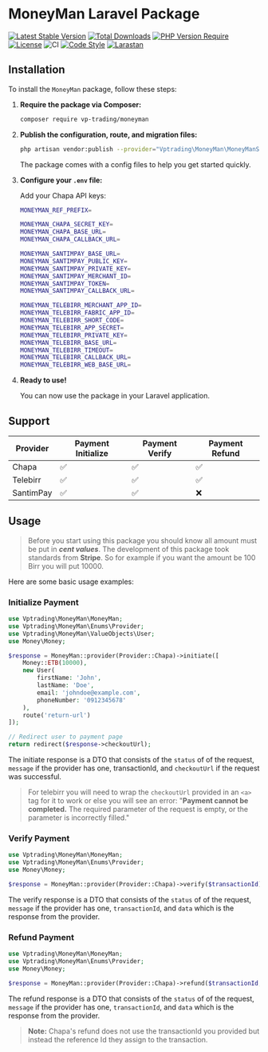 # MoneyMan Laravel Package

[![Latest Stable Version](https://img.shields.io/packagist/v/vp-trading/moneyman)](https://packagist.org/packages/vp-trading/moneyman)
[![Total Downloads](https://img.shields.io/packagist/dt/vp-trading/moneyman)](https://packagist.org/packages/vp-trading/moneyman)
[![PHP Version Require](https://img.shields.io/packagist/php-v/vp-trading/moneyman)](https://packagist.org/packages/vp-trading/moneyman)
[![License](https://img.shields.io/packagist/l/vp-trading/moneyman)](https://packagist.org/packages/vp-trading/moneyman)
![CI](https://img.shields.io/github/actions/workflow/status/vp-trading/moneyman/ci.yaml)
[![Code Style](https://img.shields.io/badge/code_style-Laravel_Pint-orange.svg)](https://github.com/laravel/pint)
[![Larastan](https://img.shields.io/badge/static%20analysis-Larastan-blue)](https://github.com/nunomaduro/larastan)

## Installation

To install the `MoneyMan` package, follow these steps:

1. **Require the package via Composer:**

    ```bash
    composer require vp-trading/moneyman
    ```

2. **Publish the configuration, route, and migration files:**

    ```bash
    php artisan vendor:publish --provider="Vptrading\MoneyMan\MoneyManServiceProvider"
    ```

    The package comes with a config files to help you get started quickly.

3. **Configure your `.env` file:**

    Add your Chapa API keys:

    ```bash
    MONEYMAN_REF_PREFIX=

    MONEYMAN_CHAPA_SECRET_KEY=
    MONEYMAN_CHAPA_BASE_URL=
    MONEYMAN_CHAPA_CALLBACK_URL=

    MONEYMAN_SANTIMPAY_BASE_URL=
    MONEYMAN_SANTIMPAY_PUBLIC_KEY=
    MONEYMAN_SANTIMPAY_PRIVATE_KEY=
    MONEYMAN_SANTIMPAY_MERCHANT_ID=
    MONEYMAN_SANTIMPAY_TOKEN=
    MONEYMAN_SANTIMPAY_CALLBACK_URL=

    MONEYMAN_TELEBIRR_MERCHANT_APP_ID=
    MONEYMAN_TELEBIRR_FABRIC_APP_ID=
    MONEYMAN_TELEBIRR_SHORT_CODE=
    MONEYMAN_TELEBIRR_APP_SECRET=
    MONEYMAN_TELEBIRR_PRIVATE_KEY=
    MONEYMAN_TELEBIRR_BASE_URL=
    MONEYMAN_TELEBIRR_TIMEOUT=
    MONEYMAN_TELEBIRR_CALLBACK_URL=
    MONEYMAN_TELEBIRR_WEB_BASE_URL=
    ```

4. **Ready to use!**

    You can now use the package in your Laravel application.

## Support

| **Provider** | **Payment Initialize** | **Payment Verify** | **Payment Refund** |
| ------------ | ---------------------- | ------------------ | ------------------ |
| Chapa        | ✅                     | ✅                 | ✅                 |
| Telebirr     | ✅                     | ✅                 | ✅                 |
| SantimPay    | ✅                     | ✅                 | ❌                 |

## Usage

> Before you start using this package you should know all amount must be put in **_cent values_**. The development of this package took standards from **Stripe**. So for example if you want the amount be 100 Birr you will put 10000.

Here are some basic usage examples:

### Initialize Payment

```php
use Vptrading\MoneyMan\MoneyMan;
use Vptrading\MoneyMan\Enums\Provider;
use Vptrading\MoneyMan\ValueObjects\User;
use Money\Money;

$response = MoneyMan::provider(Provider::Chapa)->initiate([
    Money::ETB(10000),
    new User(
        firstName: 'John',
        lastName: 'Doe',
        email: 'johndoe@example.com',
        phoneNumber: '0912345678'
    ),
    route('return-url')
]);

// Redirect user to payment page
return redirect($response->checkoutUrl);
```

The initiate response is a DTO that consists of the `status` of of the request, `message` if the provider has one, transactionId, and `checkoutUrl` if the request was successful.

> For telebirr you will need to wrap the `checkoutUrl` provided in an `<a>` tag for it to work or else you will see an error: "**Payment cannot be completed.** The required parameter of the request is empty, or the parameter is incorrectly filled."

### Verify Payment

```php
use Vptrading\MoneyMan\MoneyMan;
use Vptrading\MoneyMan\Enums\Provider;
use Money\Money;

$response = MoneyMan::provider(Provider::Chapa)->verify($transactionId);
```

The verify response is a DTO that consists of the `status` of of the request, `message` if the provider has one, `transactionId`, and `data` which is the response from the provider.

### Refund Payment

```php
use Vptrading\MoneyMan\MoneyMan;
use Vptrading\MoneyMan\Enums\Provider;
use Money\Money;

$response = MoneyMan::provider(Provider::Chapa)->refund($transactionId, Money::ETB(1000));
```

The refund response is a DTO that consists of the `status` of of the request, `message` if the provider has one, `transactionId`, and `data` which is the response from the provider.

> **Note:** Chapa's refund does not use the transactionId you provided but instead the reference Id they assign to the transaction.
